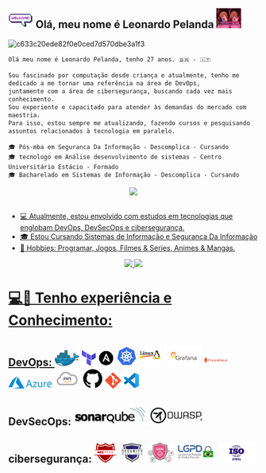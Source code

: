 ## <a target="_blank" rel="noopener noreferrer" href="/assets//welcomeglitch.gif"><img src="/assets//welcomeglitch.gif" width="50px" style="max-width: 100%;"></a> Olá, meu nome é Leonardo Pelanda <img height="40" src="/assets/OshiNoKo.gif"/>

![c633c20ede82f0e0ced7d570dbe3a1f3](https://user-images.githubusercontent.com/70382532/138322189-2db8df52-9dcb-40a0-88a8-c365466bd33d.gif)

```
Olá meu nome é Leonardo Pelanda, tenho 27 anos. 🇧🇷 - 🇮🇹

Sou fascinado por computação desde criança e atualmente, tenho me dedicado a me tornar uma referência na área de DevOps,
juntamente com a área de cibersegurança, buscando cada vez mais conhecimento.
Sou experiente e capacitado para atender às demandas do mercado com maestria.
Para isso, estou sempre me atualizando, fazendo cursos e pesquisando assuntos relacionados à tecnologia em paralelo.

🎓 Pós-mba em Seguranca Da Informação - Descomplica - Cursando
🎓 tecnologo em Análise desenvolvimento de sistemas - Centro Universitário Estácio - Formado
🎓 Bacharelado em Sistemas de Informação - Descomplica - Cursando
```

<div align="center">
  <a href="https://www.linkedin.com/in/leonardoapelanda/" target="_blank">
    <img src="https://img.shields.io/badge/-LinkedIn-%230077B5?style=for-the-badge&logo=linkedin&logoColor=white" target="_blank">
</div>
    
##
    
- :computer: Atualmente, estou envolvido com estudos em tecnologias que englobam DevOps, DevSecOps e cibersegurança.
- :mortar_board: Estou Cursando Sistemas de Informação e Seguranca Da Informação
- 🔎 Hobbies: Programar, Jogos, Filmes & Series, Animes & Mangas.

<div align="center">
  <img height="180em" src="https://github-readme-stats-wheat-two-53.vercel.app/api/top-langs/?username=Leonardo-009&theme=neon&hide_border=false&include_all_commits=false&count_private=false&layout=compact"/>
  <img height="180em" src="https://github-readme-stats-wheat-two-53.vercel.app/api?username=Leonardo-009&theme=neon&hide_border=false&include_all_commits=false&count_private=false"/>
</div>

##

 # 💻💼 Tenho experiência e Conhecimento:

## DevOps: <a title="Docker"><img src="/assets/docker.png" /></a>  <a title="Terraform"><img src="/assets/terraform.png" /></a>  <a title="Ansible"><img src="/assets/ansible.png" /></a>   <a title="GitHub"><img height="40" src="/assets/kubernetes.png" /></a>  <a title="GitHub"><img height="45" src="/assets/linux.png" /></a>  <a title="GitHub"><img  height="40" src="/assets/Grafana.png" /></a>  <a title="GitHub"><img height="25" src="/assets/prometheus.png" /></a>  <a title="GitHub"><img height="25" src="/assets/Azure.png" /></a>  <a title="GitHub"><img height="40" src="/assets/aws.png" /></a>  <a title="GitHub"><img height="40" src="/assets/github.png" /></a>  <a title="Git"><img src="/assets/git.png" /></a> <a title="Visual Studio Code"><img src="/assets/vscode.png" /></a>

## DevSecOps: <a title="sonarqube"><img height="40" src="/assets/sonarqube.png" /></a> <a title="OWASP"><img height="40" src="/assets/OWASP.png" /></a>

## cibersegurança: <a title="red-team"><img height="40" src="/assets/red-team.png" /></a> <a title="blue-team"><img height="40" src="/assets/blue-team.png" /></a> <a title="SIEM"><img height="40" src="/assets/siem.png" /></a> <a title="LGPD"><img height="40" src="/assets/LGPD.png" /></a> <a title="ISO2001"><img height="40" src="/assets/ISO-27001.png" /></a>
